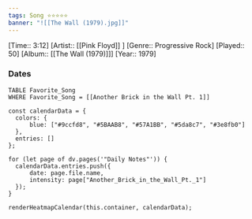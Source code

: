 ```yaml
---
tags: Song ⭐⭐⭐⭐⭐ 
banner: "![[The Wall (1979).jpg]]"
---
```

[Time:: 3:12]
[Artist:: [[Pink Floyd]] ]
[Genre:: Progressive Rock]
[Played:: 50]
[Album:: [[The Wall (1979)]]]
[Year:: 1979]
### Dates
````dataview
TABLE Favorite_Song
WHERE Favorite_Song = [[Another Brick in the Wall Pt. 1]]
````

  ```dataviewjs
const calendarData = { 
	colors: { 
		blue: ["#9ccfd8", "#5BAAB8", "#57A1BB", "#5da8c7", "#3e8fb0"] 
	}, 
	entries: [] 
}; 

for (let page of dv.pages('"Daily Notes"')) { 
	calendarData.entries.push({ 
		date: page.file.name, 
		intensity: page["Another_Brick_in_the_Wall_Pt._1"]
	}); 
} 

renderHeatmapCalendar(this.container, calendarData);
```

